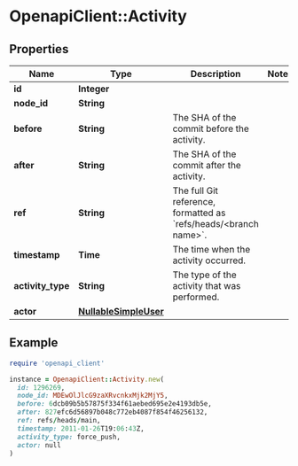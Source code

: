 # OpenapiClient::Activity

## Properties

| Name | Type | Description | Notes |
| ---- | ---- | ----------- | ----- |
| **id** | **Integer** |  |  |
| **node_id** | **String** |  |  |
| **before** | **String** | The SHA of the commit before the activity. |  |
| **after** | **String** | The SHA of the commit after the activity. |  |
| **ref** | **String** | The full Git reference, formatted as &#x60;refs/heads/&lt;branch name&gt;&#x60;. |  |
| **timestamp** | **Time** | The time when the activity occurred. |  |
| **activity_type** | **String** | The type of the activity that was performed. |  |
| **actor** | [**NullableSimpleUser**](NullableSimpleUser.md) |  |  |

## Example

```ruby
require 'openapi_client'

instance = OpenapiClient::Activity.new(
  id: 1296269,
  node_id: MDEwOlJlcG9zaXRvcnkxMjk2MjY5,
  before: 6dcb09b5b57875f334f61aebed695e2e4193db5e,
  after: 827efc6d56897b048c772eb4087f854f46256132,
  ref: refs/heads/main,
  timestamp: 2011-01-26T19:06:43Z,
  activity_type: force_push,
  actor: null
)
```


